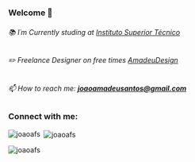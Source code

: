 <h3 align="left">Welcome 👋</h3>

###### 📚 I´m Currently studing at [Instituto Superior Técnico](https://tecnico.ulisboa.pt/pt/)
###### ✏️ Freelance Designer on free times [AmadeuDesign](https://www.behance.net/amadeudesign)
###### 📫 How to reach me: **joaoamadeusantos@gmail.com**

<h3 align="left">Connect with me:</h3>
<p align="left">
</p>

<p><img align="left" src="https://github-readme-stats.vercel.app/api/top-langs?username=joaoafs&show_icons=true&theme=dark&locale=en&layout=compact" alt="joaoafs" /></p>

<p>&nbsp;<img align="center" src="https://github-readme-stats.vercel.app/api?username=joaoafs&show_icons=true&theme=dark&locale=en" alt="joaoafs" /></p>

<p align="left"> <img src="https://komarev.com/ghpvc/?username=joaoafs&label=Profile%20views&color=0e75b6&style=flat" alt="joaoafs" /> </p>
